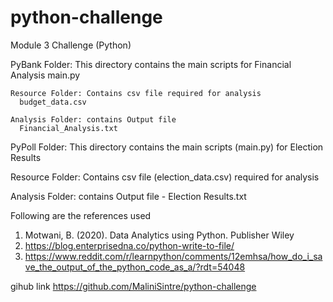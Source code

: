 # python-challenge
Module 3 Challenge (Python)

PyBank Folder: This directory contains the main scripts for Financial Analysis
    main.py
    
    Resource Folder: Contains csv file required for analysis
      budget_data.csv
    
    Analysis Folder: contains Output file 
      Financial_Analysis.txt

PyPoll Folder: This directory contains the main scripts (main.py) for Election Results

Resource Folder: Contains csv file (election_data.csv) required for analysis

Analysis Folder: contains Output file - Election Results.txt

Following are the references used
1. Motwani, B. (2020). Data Analytics using Python. Publisher Wiley
2. https://blog.enterprisedna.co/python-write-to-file/
3. https://www.reddit.com/r/learnpython/comments/12emhsa/how_do_i_save_the_output_of_the_python_code_as_a/?rdt=54048


gihub link
https://github.com/MaliniSintre/python-challenge
